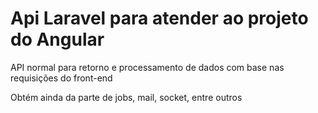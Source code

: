 <h1>Api Laravel para atender ao projeto do Angular</h1>

<p>API normal para retorno e processamento de dados com base nas requisições do front-end</p>
<p>Obtém ainda da parte de jobs, mail, socket, entre outros</p>
